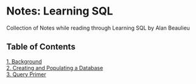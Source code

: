 # Notes: Learning SQL

Collection of Notes while reading through Learning SQL by Alan Beaulieu

## Table of Contents
[1. Background](1.%20Background.md)  
[2. Creating and Populating a Database](2.%20Creating%20and%20Populating%20a%20Database.md)  
[3. Query Primer](3.%20Query%20Primer.md) 